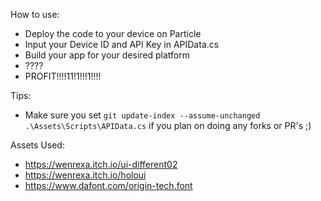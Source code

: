 How to use:
- Deploy the code to your device on Particle
- Input your Device ID and API Key in APIData.cs
- Build your app for your desired platform
- ????
- PROFIT!!!!11!1!!!1!!!!

Tips:
- Make sure you set `git update-index --assume-unchanged .\Assets\Scripts\APIData.cs` if you plan on doing any forks or PR's ;)

Assets Used:
- https://wenrexa.itch.io/ui-different02
- https://wenrexa.itch.io/holoui
- https://www.dafont.com/origin-tech.font
